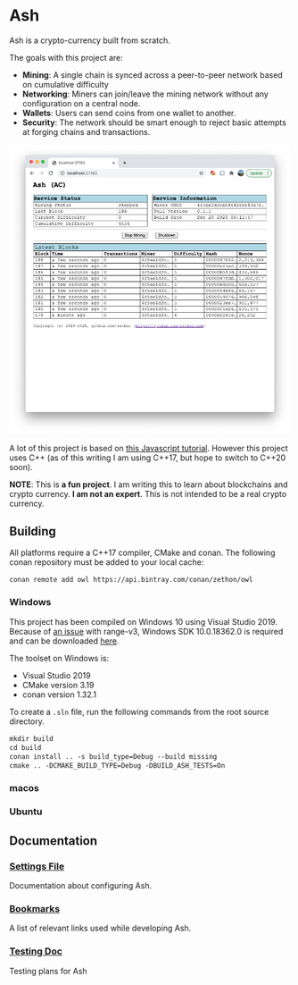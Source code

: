 # Ash

Ash is a crypto-currency built from scratch.

The goals with this project are:

* **Mining**: A single chain is synced across a peer-to-peer network based on cumulative difficulty
* **Networking**: Miners can join/leave the mining network without any configuration on a central node.
* **Wallets**: Users can send coins from one wallet to another.
* **Security**: The network should be smart enough to reject basic attempts at forging chains and transactions.

![](docs/images/screenshot.png)

A lot of this project is based on [this Javascript tutorial](https://lhartikk.github.io/jekyll/update/2017/07/15/chapter0.html). However this project uses C++ (as of this writing I am using C++17, but hope to switch to C++20 soon). 

**NOTE**: This is **a fun project**. I am writing this to learn about blockchains and crypto currency. **I am not an expert**. This is not intended to be a real crypto currency.

## Building

All platforms require a C++17 compiler, CMake and conan. The following conan repository must be added to your local cache:

```shell
conan remote add owl https://api.bintray.com/conan/zethon/owl
```

### Windows

This project has been compiled on Windows 10 using Visual Studio 2019. Because of [an issue](https://github.com/microsoft/vcpkg/issues/15035) with range-v3, Windows SDK 10.0.18362.0 is required and can be downloaded [here](https://developer.microsoft.com/en-us/windows/downloads/windows-10-sdk/).

The toolset on Windows is:

* Visual Studio 2019
* CMake version 3.19
* conan version 1.32.1

To create a `.sln` file, run the following commands from the root source directory.

```shell
mkdir build
cd build
conan install .. -s build_type=Debug --build missing
cmake .. -DCMAKE_BUILD_TYPE=Debug -DBUILD_ASH_TESTS=On
```

### macos

### Ubuntu

## Documentation

### [Settings File](docs/settings.md)
Documentation about configuring Ash.

### [Bookmarks](docs/bookmarks.md)
A list of relevant links used while developing Ash.

### [Testing Doc](docs/testing.md)
Testing plans for Ash